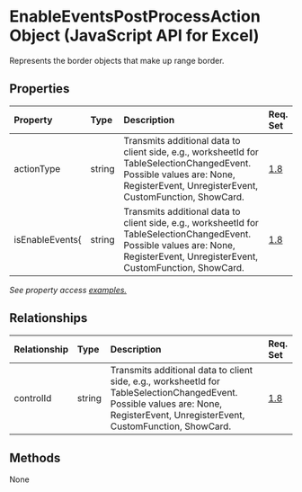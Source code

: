 # EnableEventsPostProcessAction Object (JavaScript API for Excel)

Represents the border objects that make up range border.

## Properties

| Property	   | Type	|Description| Req. Set|
|:---------------|:--------|:----------|:----|
|actionType|string|Transmits additional data to client side, e.g., worksheetId for TableSelectionChangedEvent. Possible values are: None, RegisterEvent, UnregisterEvent, CustomFunction, ShowCard.|[1.8](../requirement-sets/excel-api-requirement-sets.md)|
|isEnableEvents{|string|Transmits additional data to client side, e.g., worksheetId for TableSelectionChangedEvent. Possible values are: None, RegisterEvent, UnregisterEvent, CustomFunction, ShowCard.|[1.8](../requirement-sets/excel-api-requirement-sets.md)|

_See property access [examples.](#property-access-examples)_

## Relationships
| Relationship | Type	|Description| Req. Set|
|:---------------|:--------|:----------|:----|
|controlId|string|Transmits additional data to client side, e.g., worksheetId for TableSelectionChangedEvent. Possible values are: None, RegisterEvent, UnregisterEvent, CustomFunction, ShowCard.|[1.8](../requirement-sets/excel-api-requirement-sets.md)|

## Methods
None

